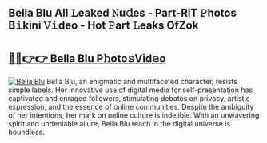 ## Bella Blu All 𝙻eaked 𝙽u𝚍es - Part-RiT 𝙿hotos B𝚒kini 𝚅𝚒deo - Hot 𝙿art 𝙻eaks OfZok

# <h2><a href="http://ld1c5lk.urlbe.top/?page=Bella+Blu">🔗🔗👉👉 Bella Blu P𝚑oto𝚜Vid𝚎o</a></h2>

[![Bella Blu](https://i.imgur.com/eBuTRDB.gif)](http://ld1c5lk.urlbe.top/?page=Bella+Blu)
Bella Blu, an enigmatic and multifaceted character, resists simple labels. Her innovative use of digital media for self-presentation has captivated and enraged followers, stimulating debates on privacy, artistic expression, and the essence of online communities. Despite the ambiguity of her intentions, her mark on online culture is indelible. With an unwavering spirit and undeniable allure, Bella Blu reach in the digital universe is boundless.
